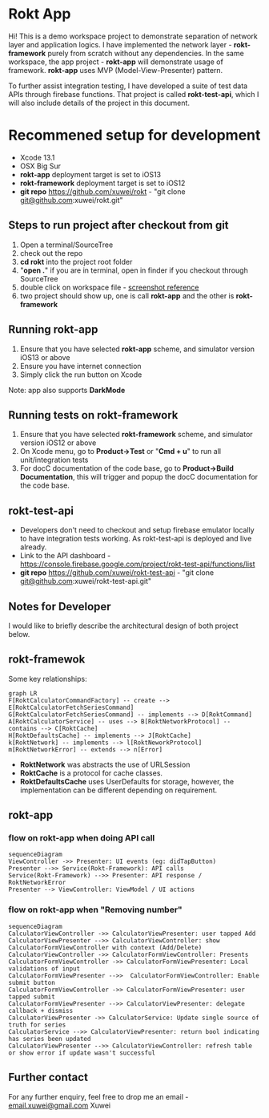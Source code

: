 
# Rokt App

Hi! This is a demo workspace project to demonstrate separation of network layer and application logics. I have implemented the network layer - **rokt-framework** purely from scratch without any dependencies. In the same workspace, the app project - **rokt-app** will demonstrate usage of framework. **rokt-app** uses MVP (Model-View-Presenter) pattern.

To further assist integration testing, I have developed a suite of test data APIs through firebase functions. That project is called **rokt-test-api**, which I will also include details of the project in this document. 

# Recommened setup for development

 - Xcode 13.1
 - OSX Big Sur
 - **rokt-app** deployment target is set to iOS13
 - **rokt-framework** deployment target is set to iOS12
 - **git repo** https://github.com/xuwei/rokt - "git clone git@github.com:xuwei/rokt.git"

## Steps to run project after checkout from git

 1. Open a terminal/SourceTree
 2. check out the repo
 3. **cd rokt** into the project root folder
 4. "**open .**" if you are in terminal, open in finder if you checkout through SourceTree
 5. double click on workspace file - [screenshot reference](https://firebasestorage.googleapis.com/v0/b/rokt-test-api.appspot.com/o/images/readme-screenshot-01.png?alt=media&token=5bf66dd0-da79-49da-a8e1-9fa499f47f50)
 6. two project should show up, one is call **rokt-app** and the other is **rokt-framework**

## Running rokt-app

 1. Ensure that you have selected **rokt-app** scheme, and simulator version iOS13 or above
 2. Ensure you have internet connection
 3. Simply click the run button on Xcode
 
 Note: app also supports **DarkMode**

## Running tests on rokt-framework

 1. Ensure that you have selected **rokt-framework** scheme, and simulator version iOS12 or above
 2. On Xcode menu, go to **Product->Test** or "**Cmd + u**" to run all unit/integration tests
 3. For docC documentation of the code base, go to **Product->Build Documentation**, this will trigger and popup the docC documentation for the code base. 

## rokt-test-api

 - Developers don't need to checkout and setup firebase emulator locally to have integration tests working. As rokt-test-api is deployed and live already.
 - Link to the API dashboard - https://console.firebase.google.com/project/rokt-test-api/functions/list
 - **git repo** https://github.com/xuwei/rokt-test-api - "git clone git@github.com:xuwei/rokt-test-api.git"

## Notes for Developer

I would like to briefly describe the architectural design of both project below. 

## rokt-framewok

Some key relationships:

```mermaid
graph LR
F[RoktCalculatorCommandFactory] -- create --> E[RoktCalculatorFetchSeriesCommand]
G[RoktCalculatorFetchSeriesCommand] -- implements --> D[RoktCommand]
A[RoktCalculatorService] -- uses --> B[RoktNetworkProtocol] -- contains --> C[RoktCache]
H[RoktDefaultsCache] -- implements --> J[RoktCache]
k[RoktNetwork] -- implements --> l[RoktNeworkProtocol]
m[RoktNetworkError] -- extends --> n[Error]
```

 - **RoktNetwork** was abstracts the use of URLSession
 - **RoktCache** is a protocol for cache classes.
 - **RoktDefaultsCache** uses UserDefaults for storage, however, the implementation can be different depending on requirement.

## rokt-app

### flow on rokt-app when doing API call 

```mermaid
sequenceDiagram
ViewController ->> Presenter: UI events (eg: didTapButton)
Presenter -->> Service(Rokt-Framework): API calls
Service(Rokt-Framework) -->> Presenter: API response / RoktNetworkError
Presenter --> ViewController: ViewModel / UI actions
```

### flow on rokt-app when "Removing number"

```mermaid
sequenceDiagram
CalculatorViewController ->> CalculatorViewPresenter: user tapped Add
CalculatorViewPresenter -->> CalculatorViewController: show CalculatorFormViewController with context (Add/Delete)
CalculatorViewController ->> CalculatorFormViewController: Presents
CalculatorFormViewController ->> CalculatorFormViewPresenter: Local validations of input
CalculatorFormViewPresenter -->>  CalculatorFormViewController: Enable submit button
CalculatorFormViewController ->> CalculatorFormViewPresenter: user tapped submit
CalculatorFormViewPresenter -->> CalculatorViewPresenter: delegate callback + dismiss
CalculatorViewPresenter ->> CalculatorService: Update single source of truth for series
CalculatorService -->> CalculatorViewPresenter: return bool indicating has series been updated
CalculatorViewPresenter -->> CalculatorViewController: refresh table or show error if update wasn't successful
```

## Further contact

For any further enquiry, feel free to drop me an email - email.xuwei@gmail.com
Xuwei

